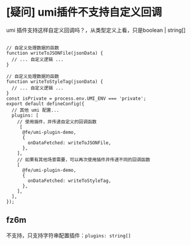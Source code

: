 # [疑问] umi插件不支持自定义回调

umi 插件支持这样自定义回调吗？，从类型定义上看，只是boolean | string[]

```

// 自定义处理数据的函数
function writeToJSONFile(jsonData) {
  // ... 自定义逻辑 ...
}

// 自定义处理数据的函数
function writeToStyleTag(jsonData) {
  // ... 自定义逻辑 ...
}
const isPrivate = process.env.UMI_ENV === 'private';
export default defineConfig({
  // 其他 umi 配置...
  plugins: [
    // 使用插件，并传递自定义的回调函数
     [
      @fe/umi-plugin-demo,
      {
        onDataFetched: writeToJSONFile,
      },
    ],
    // 如果有其他场景需要，可以再次使用插件并传递不同的回调函数
    [
      @fe/umi-plugin-demo,
      {
        onDataFetched: writeToStyleTag,
      },
    ],
  ],
});
```

## fz6m

不支持，只支持字符串配置插件：`plugins: string[]`
